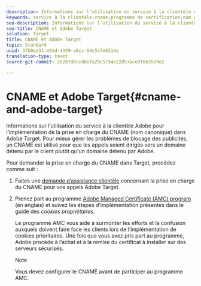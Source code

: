 ```yaml
---
description: Informations sur l’utilisation du service à la clientèle Adobe pour l’implémentation de la prise en charge du CNAME (nom canonique) dans Adobe Target.
keywords: service à la clientèle;cname;programme de certification;nom canonique;cookies;certification
seo-description: Informations sur l’utilisation du service à la clientèle Adobe pour l’implémentation de la prise en charge du CNAME (nom canonique) dans Adobe Target.
seo-title: CNAME et Adobe Target
solution: Target
title: CNAME et Adobe Target
topic: Standard
uuid: 3fb0ea31-e91d-4359-a8cc-64c547e6314e
translation-type: tm+mt
source-git-commit: 2e2b7d8ccd8efa29c5734e22d53acedf6635e9e2

---
```



# CNAME et Adobe Target{#cname-and-adobe-target}

Informations sur l’utilisation du service à la clientèle Adobe pour l’implémentation de la prise en charge du CNAME (nom canonique) dans Adobe Target. Pour mieux gérer les problèmes de blocage des publicités, un CNAME est utilisé pour que les appels soient dirigés vers un domaine détenu par le client plutôt qu'un domaine détenu par Adobe.

Pour demander la prise en charge du CNAME dans Target, procédez comme suit :

1. Faites une [demande d’assistance clientèle](../../cmp-resources-and-contact-information.md#reference_ACA3391A00EF467B87930A450050077C) concernant la prise en charge du CNAME pour vos appels Adobe Target.
1. Prenez part au programme [Adobe Managed Certificate (AMC) program](https://marketing.adobe.com/resources/help/en_US/whitepapers/first_party_cookies/adobe_managed_cert_pgm.html) (en anglais) et suivez les étapes d’implémentation présentes dans le guide des *cookies propriétaires*.

   Le programme AMC vous aide à surmonter les efforts et la confusion auxquels doivent faire face les clients lors de l’implémentation de cookies prioritaires. Une fois que vous avez pris part au programme, Adobe procède à l’achat et à la remise du certificat à installer sur des serveurs sécurisés.

   >[!NOTE]
   >
   >Vous devez configurer le CNAME avant de participer au programme AMC.

